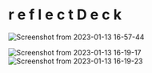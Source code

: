 # r e f l e c t D e c k

![Screenshot from 2023-01-13 16-57-44](https://user-images.githubusercontent.com/90817505/212434188-6678bd85-561e-48d0-9cfe-6a834a7d9652.png)

![Screenshot from 2023-01-13 16-19-17](https://user-images.githubusercontent.com/90817505/212429810-b3fe8318-20dd-4263-95c6-0c22c9ebd006.png)
![Screenshot from 2023-01-13 16-19-23](https://user-images.githubusercontent.com/90817505/212429814-baaab371-9e12-45d1-9929-144a32fb9529.png)
